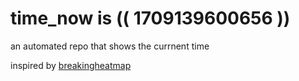 # time_now is (( 1709139600656 ))

an automated repo that shows the currnent time

inspired by [breakingheatmap](https://github.com/breakingheatmap/breakingheatmap)